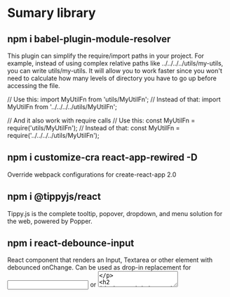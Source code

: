 # Sumary library

## npm i babel-plugin-module-resolver

This plugin can simplify the require/import paths in your project. For example, instead of using complex relative paths like ../../../../utils/my-utils,
you can write utils/my-utils. It will allow you to work faster since you won't need to calculate how many levels of directory you have to go up before accessing the file.

// Use this:
import MyUtilFn from 'utils/MyUtilFn';
// Instead of that:
import MyUtilFn from '../../../../utils/MyUtilFn';

// And it also work with require calls
// Use this:
const MyUtilFn = require('utils/MyUtilFn');
// Instead of that:
const MyUtilFn = require('../../../../utils/MyUtilFn');

## npm i customize-cra react-app-rewired -D

Override webpack configurations for create-react-app 2.0

## npm i @tippyjs/react

Tippy.js is the complete tooltip, popover, dropdown, and menu solution for the web, powered by Popper.

## npm i react-debounce-input

React component that renders an Input, Textarea or other element with debounced onChange. Can be used as drop-in replacement for <input type="text" /> or <textarea />

## https://github.com/axios/axios#axios-api

Promise based HTTP client for the browser and node.js

## npm i prop-types

Runtime type checking for React props and similar objects.

You can use prop-types to document the intended types of properties passed to components. React (and potentially other libraries—see the checkPropTypes() reference below) will check props passed to your components against those definitions, and warn in development if they don’t match.

# Getting Started with Create React App

This project was bootstrapped with [Create React App](https://github.com/facebook/create-react-app).

## Available Scripts

In the project directory, you can run:

### `npm start`

Runs the app in the development mode.\
Open [http://localhost:3000](http://localhost:3000) to view it in your browser.

The page will reload when you make changes.\
You may also see any lint errors in the console.

### `npm test`

Launches the test runner in the interactive watch mode.\
See the section about [running tests](https://facebook.github.io/create-react-app/docs/running-tests) for more information.

### `npm run build`

Builds the app for production to the `build` folder.\
It correctly bundles React in production mode and optimizes the build for the best performance.

The build is minified and the filenames include the hashes.\
Your app is ready to be deployed!

See the section about [deployment](https://facebook.github.io/create-react-app/docs/deployment) for more information.

### `npm run eject`

**Note: this is a one-way operation. Once you `eject`, you can't go back!**

If you aren't satisfied with the build tool and configuration choices, you can `eject` at any time. This command will remove the single build dependency from your project.

Instead, it will copy all the configuration files and the transitive dependencies (webpack, Babel, ESLint, etc) right into your project so you have full control over them. All of the commands except `eject` will still work, but they will point to the copied scripts so you can tweak them. At this point you're on your own.

You don't have to ever use `eject`. The curated feature set is suitable for small and middle deployments, and you shouldn't feel obligated to use this feature. However we understand that this tool wouldn't be useful if you couldn't customize it when you are ready for it.

## Learn More

You can learn more in the [Create React App documentation](https://facebook.github.io/create-react-app/docs/getting-started).

To learn React, check out the [React documentation](https://reactjs.org/).

### Code Splitting

This section has moved here: [https://facebook.github.io/create-react-app/docs/code-splitting](https://facebook.github.io/create-react-app/docs/code-splitting)

### Analyzing the Bundle Size

This section has moved here: [https://facebook.github.io/create-react-app/docs/analyzing-the-bundle-size](https://facebook.github.io/create-react-app/docs/analyzing-the-bundle-size)

### Making a Progressive Web App

This section has moved here: [https://facebook.github.io/create-react-app/docs/making-a-progressive-web-app](https://facebook.github.io/create-react-app/docs/making-a-progressive-web-app)

### Advanced Configuration

This section has moved here: [https://facebook.github.io/create-react-app/docs/advanced-configuration](https://facebook.github.io/create-react-app/docs/advanced-configuration)

### Deployment

This section has moved here: [https://facebook.github.io/create-react-app/docs/deployment](https://facebook.github.io/create-react-app/docs/deployment)

### `npm run build` fails to minify

This section has moved here: [https://facebook.github.io/create-react-app/docs/troubleshooting#npm-run-build-fails-to-minify](https://facebook.github.io/create-react-app/docs/troubleshooting#npm-run-build-fails-to-minify)
